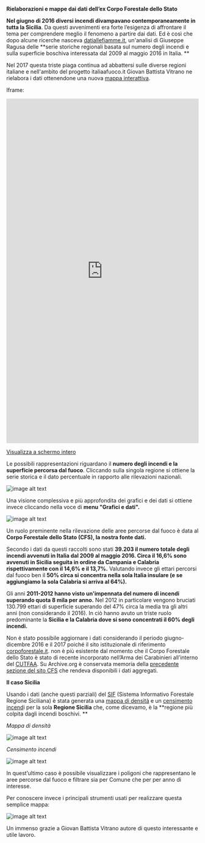 **Rielaborazioni e mappe dai dati dell’ex Corpo Forestale dello Stato**

**Nel giugno di 2016 diversi incendi divampavano contemporaneamente in tutta la Sicilia**. Da questi avvenimenti era forte l’esigenza di affrontare il tema per comprendere meglio il fenomeno a partire dai dati. Ed è così che dopo alcune ricerche nasceva [datiallefiamme.it](http://datiallefiamme.it/), un'analisi di Giuseppe Ragusa delle **serie storiche regionali basata sul numero degli incendi e sulla superficie boschiva interessata dal 2009 al maggio 2016 in Italia. **

Nel 2017 questa triste piaga continua ad abbattersi sulle diverse regioni italiane e nell'ambito del progetto italiaafuoco.it Giovan Battista Vitrano ne rielabora i dati ottenendone una nuova [mappa interattiva](http://siciliahub.github.io/mappe/datiallefiamme/index.html#6/41.665/12.239).

Iframe:

<iframe width="100%" height="900px" frameBorder="0" src="http://siciliahub.github.io/mappe/datiallefiamme/index.html"></iframe><p><a href="http://siciliahub.github.io/mappe/datiallefiamme/index.html" title="Incendi boschivi dal 2009 a maggio 2016 in Italia, su base opendata">Visualizza a schermo intero</a></p>

Le possibili rappresentazioni riguardano il **numero degli incendi e la superficie percorsa dal fuoco**. Cliccando sulla singola regione si ottiene la serie storica e il dato percentuale in rapporto alle rilevazioni nazionali.

![image alt text](image_0.png)

Una visione complessiva e più approfondita dei grafici e dei dati si ottiene invece cliccando nella voce di **menu "Grafici e dati".** 

![image alt text](image_1.jpg)

Un ruolo preminente nella rilevazione delle aree percorse dal fuoco è data al **Corpo Forestale dello Stato (CFS), la nostra fonte dati.**

Secondo i dati da questi raccolti sono stati **39.203 il numero totale degli incendi avvenuti in Italia dal 2009 al maggio 2016. Circa il 16,6% sono avvenuti in Sicilia seguita in ordine da Campania e Calabria **rispettivamente con il 14,6% e il 13,7%**.** Valutando invece gli ettari percorsi dal fuoco ben il **50% circa si concentra nella sola Italia insulare (e se aggiungiamo la sola Calabria si arriva al 64%).**

Gli anni **2011-2012 hanno visto un'impennata del numero di incendi superando quota 8 mila per anno.**Nel 2012 in particolare vengono bruciati 130.799 ettari di superficie superando del 47% circa la media tra gli altri anni (non considerando il 2016). In ciò hanno avuto un triste ruolo predominante la **Sicilia e la Calabria dove si sono concentrati il 60% degli incendi.**

Non è stato possibile aggiornare i dati considerando il periodo giugno-dicembre 2016 e il 2017 poiché il sito istituzionale di riferimento [corpoforestale.it](http://www.corpoforestale.it). non è più esistente dal momento che il Corpo Forestale dello Stato è stato di recente incorporato nell’Arma dei Carabinieri all’interno del [CUTFAA](http://www.carabinieri.it/arma/oggi/reparti/organizzazione-per-la-tutela-forestale-ambientale/cutfa). Su Archive.org è conservata memoria della [precedente sezione del sito CFS](http://web.archive.org/web/20170124085348/http://www.corpoforestale.it:80/flex/cm/pages/ServeBLOB.php/L/IT/IDPagina/6358) che rendeva disponibili i dati aggregati.

**Il caso Sicilia**

Usando i dati (anche questi parziali) del [SIF](http://sif.regione.sicilia.it/webgis/(F(irzcCm7WxrqfWYey-OlaMQQ37noXTit_hXSfPrrF4U-tgCgDcwGVt_6uVkoKqIK0DXD0F6k6wgSXESC3011V7SibgfKcFDmZF6q4KAC2I5VYPRq4rJr4xxWbgHTVsWj3mX4xG3quvDIYzhT5Jdj7u4LLc5g1))/webgis.aspx) (Sistema Informativo Forestale Regione Siciliana) è stata generata una [mappa di densità](http://siciliahub.github.io/mappe/datiallefiamme/incendi_sicilia.html#9/37.5313/14.0353) e un [censimento incend](http://siciliahub.github.io/mappe/datiallefiamme/incendi_sicilia_aree.html#9/37.5313/14.0353)i per la sola **Regione Sicilia** che, come dicevamo, è la **regione più colpita dagli incendi boschivi. **

*Mappa di densità*

![image alt text](image_2.jpg)

*Censimento incendi*

![image alt text](image_3.jpg)

In quest’ultimo caso è possibile visualizzare i poligoni che rappresentano le aree percorse dal fuoco e filtrare sia per Comune che per per anno di interesse.

Per conoscere invece i principali strumenti usati per realizzare questa semplice mappa:

![image alt text](image_4.png)

Un immenso grazie a Giovan Battista Vitrano autore di questo interessante e utile lavoro.

